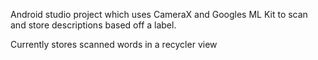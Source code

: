 Android studio project which uses CameraX and Googles ML Kit to scan and store descriptions based off a label.

Currently stores scanned words in a recycler view
